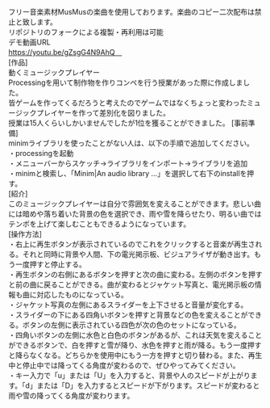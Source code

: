 フリー音楽素材MusMusの楽曲を使用しております。楽曲のコピー二次配布は禁止と致します。<br>
リポジトリのフォークによる複製・再利用は可能<br>
デモ動画URL<br>
https://youtu.be/gZsgG4N9AhQ　<br>
[作品]<br>
動くミュージックプレイヤー<br>
Processingを用いて制作物を作りコンペを行う授業があった際に作成しました。<br>
皆ゲームを作ってくるだろうと考えたのでゲームではなくちょっと変わったミュージックプレイヤーを作って差別化を図りました。<br>
授業は15人くらいしかいませんでしたが1位を獲ることができました。
[事前準備]<br>
minimライブラリを使ったことがない人は、以下の手順で追加してください。<br>
・processingを起動<br>
・メニューバーからスケッチ→ライブラリをインポート→ライブラリを追加<br>
・minimと検索し、「Minim|An audio library ...」を選択して右下のinstallを押す。<br>
[紹介]<br>
このミュージックプレイヤーは自分で雰囲気を変えることができます。悲しい曲には暗めや落ち着いた背景の色を選択でき、雨や雪を降らせたり、明るい曲ではテンポを上げて楽しむこともできるようになっています。<br>
[操作方法]<br>
・右上に再生ボタンが表示されているのでこれをクリックすると音楽が再生される。それと同時に背景や人間、下の電光掲示板、ビジュアライザが動き出す。もう一度押すと停止する。<br>
・再生ボタンの右側にあるボタンを押すと次の曲に変わる。左側のボタンを押すと前の曲に戻ることができる。曲が変わるとジャケット写真と、電光掲示板の情報も曲に対応したものになっている。<br>
・ジャケット写真の左側にあるスライダーを上下させると音量が変化する。<br>
・スライダーの下にある四角いボタンを押すと背景などの色を変えることができる。ボタンの左側に表示されている四色が次の色のセットになっている。<br>
・四角いボタンの左側に水色と白色のボタンがあるが、これは天気を変えることができるボタンで、白を押すと雪が降り、水色を押すと雨が降る。もう一度押すと降らなくなる。どちらかを使用中にもう一方を押すと切り替わる。また、再生中と停止中では降ってくる角度が変わるので、ぜひやってみてください。<br>
・キー入力で「u」または「U」を入力すると、背景や人のスピードが上がります。「d」または「D」を入力するとスピードが下がります。スピードが変わると雨や雪の降ってくる角度が変わります。<br>
